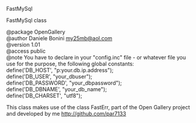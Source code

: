 
FastMySql    

FastMySql class    

@package  OpenGallery    
@author   Daniele Bonini <my25mb@aol.com>     
@version  1.01     
@access   public    
@note You have to declare in your "config.inc" file - or whatever file you    
use for the purpose, the following global constants:   
define('DB_HOST', "p:your.db.ip.address");    
define('DB_USER', "your_dbuser");    
define('DB_PASSWORD', "your_dbpassword");    
define('DB_DBNAME', "your_db_name");    
define('DB_CHARSET', "utf8");     

This class makes use of the class FastErr, part of the Open Gallery
project and developed by me http://github.com/par7133

